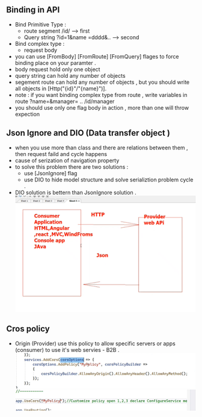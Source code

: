 ## Binding in API 
 * Bind Primitive Type  :
   * route segment /id/   --> first 
   * Query string ?id=1&name =dddd&.. --> second 
* Bind complex type : 
   * request body 
* you can use [FromBody] [FromRoute] [FromQuery] flages 
  to force binding place on your paramter .
* body request hold only one object
* query string can hold any number of objects 
* segement route can hold any number of objects , but you should write all objects in [Http("{id}"/"{name}")].
* note : if you want binding complex type from route , write 
variables in route ?name=&manager=  .. /id/manager 
* you should use only one flag body in action , more than one will throw expection
## Json Ignore and DIO (Data transfer object )
* when you use more than class and there are relations between them , then request faild and cycle  happens
*  cause of serization of navigation property 
* to solve this problem there are two solutions :
   * use [JsonIgnore] flag 
   * use DIO to hide model structure and solve serializtion problem  cycle .
* DIO solution is bettern than JsonIgnore solution .
![Alt text](image-2.png)

## Cros policy 
 * Origin (Provider) use this policy to allow specific servers or apps  (consumer) 
   to use it's web servies - B2B .
![Alt text](image-3.png)
![Alt text](image-4.png)